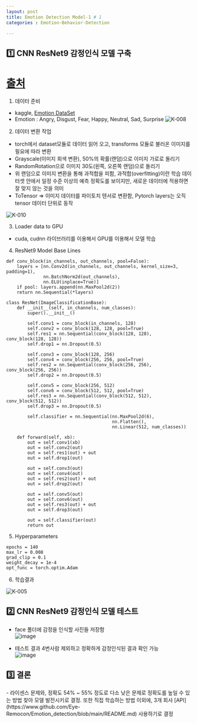 ```yaml
---
layout: post
title: Emotion Detection Model-1 # 1
categories : Emotion-Behavior-Detection

---
```


<H2>1️⃣ CNN ResNet9 감정인식 모델 구축 </H2>

# [출처](https://medium.com/swlh/emotion-detection-using-pytorch-4f6fbfd14b2e)

1. 데이터 준비
- kaggle, [Emotion DataSet](https://www.kaggle.com/dataset/de270025c781ba47a3a6d774a0d670452bfb4dc9d2d6b13740cdb0c17aa7bf2b)
- Emotion : Angry, Disgust, Fear, Happy, Neutral, Sad, Surprise
![K-008](https://user-images.githubusercontent.com/54658745/124116816-5927ad00-daaa-11eb-9278-9a8b18cc7248.png)


2. 데이터 변환 작업
- torch에서 dataset모듈로 데이터 읽어 오고, transforms 모듈로 불러온 이미지를 필요에 따라 변환
- Grayscale(이미지 회색 변환), 50%의 확률(랜덤)으로 이미지 가로로 돌리기
- RandomRotation으로 이미지 30도(왼쪽, 오른쪽 랜덤)으로 돌리기
- 위 랜덤으로 이미지 변환을 통해 과적합을 피함, 과적합(overfitting)이란 학습 데이터셋 안에서 일정 수준 이상의 예측 정확도를 보이지만, 새로운 데이터에 적용하면 잘 맞지 않는 것을 의미
- ToTensor => 이미지 데이터를 파이토치 텐서로 변환함, Pytorch layers는 오직 tensor 데이터 단위로 동작

![K-010](https://user-images.githubusercontent.com/54658745/124117482-2c27ca00-daab-11eb-803b-835a8ded4e72.png)


3. Loader data to GPU
- cuda, cudnn 라이브러리를 이용해서 GPU를 이용해서 모델 학습

4. ResNet9 Model Base Lines


```
def conv_block(in_channels, out_channels, pool=False):
    layers = [nn.Conv2d(in_channels, out_channels, kernel_size=3, padding=1), 
              nn.BatchNorm2d(out_channels), 
              nn.ELU(inplace=True)]
    if pool: layers.append(nn.MaxPool2d(2))
    return nn.Sequential(*layers)

class ResNet(ImageClassificationBase):
    def __init__(self, in_channels, num_classes):
        super().__init__()
        
        self.conv1 = conv_block(in_channels, 128)
        self.conv2 = conv_block(128, 128, pool=True)
        self.res1 = nn.Sequential(conv_block(128, 128), conv_block(128, 128))
        self.drop1 = nn.Dropout(0.5)
        
        self.conv3 = conv_block(128, 256)
        self.conv4 = conv_block(256, 256, pool=True)
        self.res2 = nn.Sequential(conv_block(256, 256), conv_block(256, 256))
        self.drop2 = nn.Dropout(0.5)
        
        self.conv5 = conv_block(256, 512)
        self.conv6 = conv_block(512, 512, pool=True)
        self.res3 = nn.Sequential(conv_block(512, 512), conv_block(512, 512))
        self.drop3 = nn.Dropout(0.5)
        
        self.classifier = nn.Sequential(nn.MaxPool2d(6), 
                                        nn.Flatten(),
                                        nn.Linear(512, num_classes))
        
    def forward(self, xb):
        out = self.conv1(xb)
        out = self.conv2(out)
        out = self.res1(out) + out
        out = self.drop1(out)
        
        out = self.conv3(out)
        out = self.conv4(out)
        out = self.res2(out) + out
        out = self.drop2(out)
        
        out = self.conv5(out)
        out = self.conv6(out)
        out = self.res3(out) + out
        out = self.drop3(out)
        
        out = self.classifier(out)
        return out
```


5. Hyperparameters


```{.python}
epochs = 140
max_lr = 0.008
grad_clip = 0.1
weight_decay = 1e-4
opt_func = torch.optim.Adam
```

6. 학습결과

![K-005](https://user-images.githubusercontent.com/54658745/124118750-a3119280-daac-11eb-9aca-7512d8378b7d.png)

<H2> 2️⃣ CNN ResNet9 감정인식 모델 테스트 </H2>

- face 폴더에 감정을 인식할 사진들 저장함  
![image](https://user-images.githubusercontent.com/54658745/124119467-86c22580-daad-11eb-9e05-7ef594b224fd.png)

- 테스트 결과 4번사람 제외하고 정확하게 감정인식된 결과 확인 가능  
![image](https://user-images.githubusercontent.com/54658745/124119540-9d687c80-daad-11eb-9926-83e10d1e1e58.png)  


<H2> 3️⃣ 결론 </H2>
- 라이센스 문제와, 정확도 54% ~ 55% 정도로 다소 낮은 문제로 정확도를 높일 수 있는 방법 찾아 모델 발전시키로 결정. 또한 직접 학습하는 방법 이외에, 3개 회사 [API](https://www.github.com/Eye-Remocon/Emotion_detection/blob/main/README.md) 사용하기로 결정

